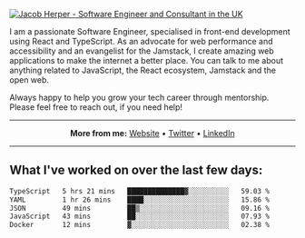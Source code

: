 [![Jacob Herper - Software Engineer and Consultant in the UK](https://res.cloudinary.com/jacobherper/image/upload/v1641506277/gh-image.png)](https://jacobherper.com/)

I am a passionate Software Engineer, specialised in front-end development using React and TypeScript. As an advocate for web performance and accessibility and an evangelist for the Jamstack, I create amazing web applications to make the internet a better place. You can talk to me about anything related to JavaScript, the React ecosystem, Jamstack and the open web.

Always happy to help you grow your tech career through mentorship. Please feel free to reach out, if you need help!

---

<p align="center">
  <strong>More from me:</strong> 
  <a href="https://jacobherper.com/">Website</a> •
  <a href="https://twitter.com/intent/follow?screen_name=jakeherp&tw_p=followbutton">Twitter</a> •
  <a href="https://www.linkedin.com/in/jacobherper/">LinkedIn</a>
</p>

---

## What I've worked on over the last few days:

<!--START_SECTION:waka-->

```txt
TypeScript   5 hrs 21 mins   ██████████████▓░░░░░░░░░░   59.03 %
YAML         1 hr 26 mins    ████░░░░░░░░░░░░░░░░░░░░░   15.86 %
JSON         49 mins         ██▒░░░░░░░░░░░░░░░░░░░░░░   09.16 %
JavaScript   43 mins         ██░░░░░░░░░░░░░░░░░░░░░░░   07.93 %
Docker       12 mins         ▓░░░░░░░░░░░░░░░░░░░░░░░░   02.38 %
```

<!--END_SECTION:waka-->
